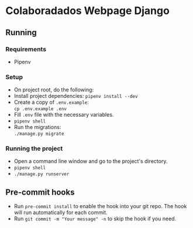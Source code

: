 # Colaboradados Webpage Django

## Running

### Requirements
- Pipenv

### Setup
- On project root, do the following:
- Install project dependencies:
  `pipenv install --dev`
- Create a copy of ``.env.example``:  
  `cp .env.example .env`
- Fill ``.env`` file with the necessary variables.
- `pipenv shell`
- Run the migrations:  
  `./manage.py migrate`


### Running the project
- Open a command line window and go to the project's directory.
- `pipenv shell`
- `./manage.py runserver`

## Pre-commit hooks
- Run `pre-commit install` to enable the hook into your git repo. The hook will run automatically for each commit.
- Run `git commit -m "Your message" -n` to skip the hook if you need.
